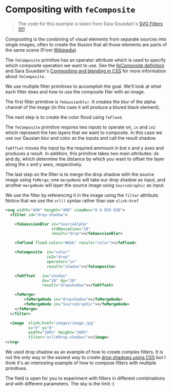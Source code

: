 # Compositing with `feComposite`

> The code for this example is taken from Sara Souedain's [SVG Filters 101](https://tympanus.net/codrops/2019/01/15/svg-filters-101/)

Compositing is the combining of visual elements from separate sources into single images, often to create the illusion that all those elements are parts of the same scene (From [Wikipedia](https://en.wikipedia.org/wiki/Compositing))

The `feComposite` primitive has an operator attribute which is used to specify which composite operation we want to use. See the [feComposite definition](https://www.w3.org/TR/SVG11/filters.html#feCompositeElement) and Sara Souedain's [Compositing and blending in CSS](https://www.sarasoueidan.com/blog/compositing-and-blending-in-css/) for more information about `feComposite`.

We use multiple filter primitives to accomplish the goal.  We'll look at what each filter does and how to use the composite filer with an image.

The first filter primitive is `feGausianblur`. It creates the blur of the alpha channel of the image (in this case it will produce a blured black element).

The next step is to create the color flood using `feFlood`.

The `feComposite` primitive requires two inputs to operate on, `in` and `in2` which represent the two layers that we want to composite. In this case we use our Gausian blur and color as the inputs and call the result shadow.

`feOffset` moves the input by the required ammount in bot x and y axes and produces a result. In addition, this primitive takes two main attributes: dx and dy, which determine the distance by which you want to offset the layer along the x and y axes, respectively.

The last step on the filter is to merge the drop shadow with the source image using `feMerge`; one `mergeNode` will take our drop shadow as input, and another `mergeNode` will layer the source image using `SourceGraphic` as input.

We use the filter by referencing it in the image using the `filter` attribute. Notice that we use the `url()` syntax rather than use `xlink:href`

```svg
<svg width="600" height="400" viewBox="0 0 850 650">
  <filter id="drop-shadow">

    <feGaussianBlur in="SourceAlpha"
                    stdDeviation="10"
                    result="drop"></feGaussianBlur>

    <feFlood flood-color="#bbb" result="color"></feFlood>

    <feComposite  in="color"
                  in2="drop"
                  operator="in"
                  result="shadow"></feComposite>

    <feOffset   in="shadow"
                dx="20" dy="20"
                result="dropshadow"></feOffset>

    <feMerge>
        <feMergeNode in="dropshadow"></feMergeNode>
        <feMergeNode in="SourceGraphic"></feMergeNode>
    </feMerge>
  </filter>

  <image  xlink:href="images/image.jpg"
          x="0" y="0"
          width="100%" height="100%"
          filter="url(#drop-shadow)"></image>
</svg>
```

We used drop shadow as an example of how to create complex filters. It is not the only way or the easiest way to create [drop shadows using CSS](https://developer.mozilla.org/en-US/docs/Web/CSS/filter-function/drop-shadow) but I think it's an interesting example of how to compose filters with multiple primitives.

The field is open for you to experiment with filters in different combinations and with different parameters. The sky is the limit :)

